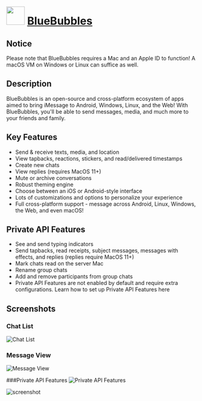 # <img src="https://cdn.jsdelivr.net/gh/chtof/chocolatey-packages/automatic/bluebubbles/bluebubbles.png" width="48" height="48"/> [BlueBubbles](https://chocolatey.org/packages/bluebubbles)

## Notice
Please note that BlueBubbles requires a Mac and an Apple ID to function! A macOS VM on Windows or Linux can suffice as well.

## Description
BlueBubbles is an open-source and cross-platform ecosystem of apps aimed to bring iMessage to Android, Windows, Linux, and the Web! With BlueBubbles, you'll be able to send messages, media, and much more to your friends and family.

## Key Features

- Send & receive texts, media, and location
- View tapbacks, reactions, stickers, and read/delivered timestamps
- Create new chats
- View replies (requires MacOS 11+)
- Mute or archive conversations
- Robust theming engine
- Choose between an iOS or Android-style interface
- Lots of customizations and options to personalize your experience
- Full cross-platform support - message across Android, Linux, Windows, the Web, and even macOS!

## Private API Features

- See and send typing indicators
- Send tapbacks, read receipts, subject messages, messages with effects, and replies (replies require MacOS 11+)
- Mark chats read on the server Mac
- Rename group chats
- Add and remove participants from group chats
- Private API Features are not enabled by default and require extra configurations. Learn how to set up Private API Features here

## Screenshots

### Chat List
![Chat List](https://cdn.jsdelivr.net/gh/chtof/chocolatey-packages/automatic/bluebubbles/Chat_List.png)

### Message View
![Message View](https://cdn.jsdelivr.net/gh/chtof/chocolatey-packages/automatic/bluebubbles/Message_View.png)

###Private API Features
![Private API Features](https://cdn.jsdelivr.net/gh/chtof/chocolatey-packages/automatic/bluebubbles/Private_API_Features.png)

![screenshot](https://cdn.jsdelivr.net/gh/chtof/chocolatey-packages/automatic/bluebubbles/screenshot.png)